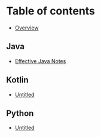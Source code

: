 # Table of contents

* [Overview](README.md)

## Java

* [Effective Java Notes](java/untitled.md)

## Kotlin

* [Untitled](kotlin/untitled.md)

## Python

* [Untitled](python/untitled.md)

